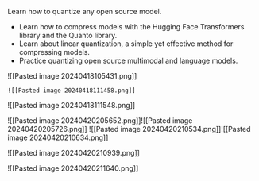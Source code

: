 
Learn how to quantize any open source model.

- Learn how to compress models with the Hugging Face Transformers library and the Quanto library.
- Learn about linear quantization, a simple yet effective method for compressing models.
- Practice quantizing open source multimodal and language models.

![[Pasted image 20240418105431.png]]

	![[Pasted image 20240418111458.png]]

![[Pasted image 20240418111548.png]]


![[Pasted image 20240420205652.png]]![[Pasted image 20240420205726.png]]
![[Pasted image 20240420210534.png]]![[Pasted image 20240420210634.png]]

![[Pasted image 20240420210939.png]]


![[Pasted image 20240420211640.png]]
